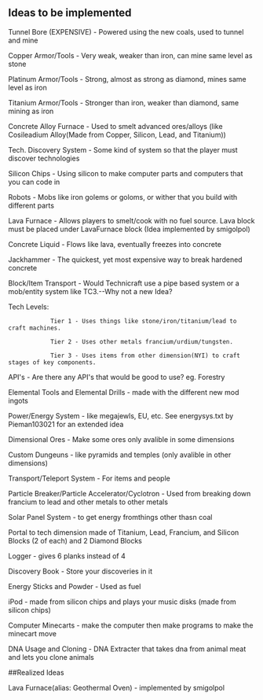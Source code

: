 ## Ideas to be implemented

Tunnel Bore (EXPENSIVE) - Powered using the new coals, used to tunnel and mine

Copper Armor/Tools - Very weak, weaker than iron, can mine same level as stone

Platinum Armor/Tools - Strong, almost as strong as diamond, mines same level as iron

Titanium Armor/Tools - Stronger than iron, weaker than diamond, same mining as iron

Concrete Alloy Furnace - Used to smelt advanced ores/alloys (like Cosileadium Alloy(Made from Copper, Silicon, Lead, and Titanium))

Tech. Discovery System - Some kind of system so that the player must discover technologies

Silicon Chips - Using silicon to make computer parts and computers that you can code in

Robots - Mobs like iron golems or goloms, or wither that you build with different parts

Lava Furnace - Allows players to smelt/cook with no fuel source. Lava block must be placed under LavaFurnace block (Idea implemented by smigolpol)

Concrete Liquid - Flows like lava, eventually freezes into concrete

Jackhammer - The quickest, yet most expensive way to break hardened concrete

Block/Item Transport - Would Technicraft use a pipe based system or a mob/entity system like TC3.--Why not a new Idea?

Tech Levels:
        
                Tier 1 - Uses things like stone/iron/titanium/lead to craft machines.
        
                Tier 2 - Uses other metals francium/urdium/tungsten.
                
                Tier 3 - Uses items from other dimension(NYI) to craft stages of key components.

API's - Are there any API's that would be good to use? eg. Forestry

Elemental Tools and Elemental Drills - made with the different new mod ingots

Power/Energy System - like megajewls, EU, etc.
    See energysys.txt by Pieman103021 for an extended idea

Dimensional Ores - Make some ores only avalible in some dimensions

Custom Dungeuns - like pyramids and temples (only avalible in other dimensions)

Transport/Teleport System - For items and people

Particle Breaker/Particle Accelerator/Cyclotron - Used from breaking down francium to lead and other metals to other metals

Solar Panel System - to get energy fromthings other thasn coal

Portal to tech dimension made of Titanium, Lead, Francium, and Silicon Blocks (2 of each) and 2 Diamond Blocks

Logger - gives 6 planks instead of 4

Discovery Book - Store your discoveries in it

Energy Sticks and Powder - Used as fuel

iPod - made from silicon chips and plays your music disks (made from silicon chips)

Computer Minecarts - make the computer then make programs to make the minecart move

DNA Usage and Cloning - DNA Extracter that takes dna from animal meat and lets you clone animals

##Realized Ideas

Lava Furnace(alias: Geothermal Oven) - implemented by smigolpol
